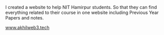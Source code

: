 I created a website to help NIT Hamirpur students. So that they can find everything related to their course in one website including Previous Year Papers and notes.

www.akhilweb3.tech

